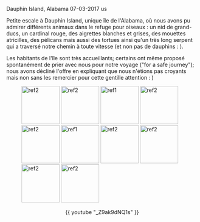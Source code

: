 Dauphin Island, Alabama
07-03-2017
us

Petite escale à Dauphin Island, unique île de l'Alabama, où nous avons pu admirer différents animaux dans le refuge pour oiseaux : un nid de grand-ducs, un cardinal rouge, des aigrettes blanches et grises, des mouettes atricilles, des pélicans mais aussi des tortues ainsi qu'un très long serpent qui a traversé notre chemin à toute vitesse (et non pas de dauphins : ).

Les habitants de l'île sont très accueillants; certains ont même proposé spontanément de prier avec nous pour notre voyage ("for a safe journey"); nous avons décliné l'offre en expliquant que nous n'étions pas croyants mais non sans les remercier pour cette gentille attention : ) 

<figure>
  <img src='{{ imgThumb "1.jpg"}}' data-image-opened='{{img "1.jpg" }}' class="image" alt="ref2" style="width:100px"/>
  <img src='{{ imgThumb "2.jpg"}}' data-image-opened='{{img "2.jpg" }}' class="image" alt="ref2" style="width:100px"/>
  <img src='{{ imgThumb "3.jpg"}}' data-image-opened='{{img "3.jpg" }}' class="image" alt="ref1" style="width:100px"/>
  <img src='{{ imgThumb "4.jpg"}}' data-image-opened='{{img "4.jpg" }}' class="image" alt="ref2" style="width:100px"/>
  <img src='{{ imgThumb "5.jpg"}}' data-image-opened='{{img "5.jpg" }}' class="image" alt="ref2" style="width:100px"/>
  <img src='{{ imgThumb "6.jpg"}}' data-image-opened='{{img "6.jpg" }}' class="image" alt="ref1" style="width:100px"/>
  <img src='{{ imgThumb "7.jpg"}}' data-image-opened='{{img "7.jpg" }}' class="image" alt="ref2" style="width:100px"/>
  <img src='{{ imgThumb "8.jpg"}}' data-image-opened='{{img "8.jpg" }}' class="image" alt="ref2" style="width:100px"/>
  <img src='{{ imgThumb "9.jpg"}}' data-image-opened='{{img "9.jpg" }}' class="image" alt="ref2" style="width:100px"/>
  <img src='{{ imgThumb "10.jpg"}}' data-image-opened='{{img "10.jpg" }}' class="image" alt="ref2" style="height:100px"/>
</figure>

<div style="text-align: center;">
  {{ youtube "_Z9ak9dNQ1s" }}
</div>
